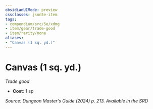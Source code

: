 ```yaml
---
obsidianUIMode: preview
cssclasses: json5e-item
tags:
- compendium/src/5e/xdmg
- item/gear/trade-good
- item/rarity/none
aliases: 
- "Canvas (1 sq. yd.)"
---
```

# Canvas (1 sq. yd.)
*Trade good*  


- **Cost**: 1 sp

*Source: Dungeon Master's Guide (2024) p. 213. Available in the <span title='Systems Reference Document (5.2)'>SRD</span>*
